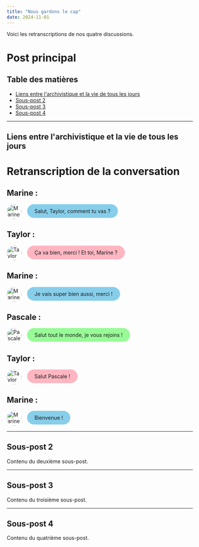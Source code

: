 ```yaml
---
title: "Nous gardons le cap"
date: 2024-11-01
---
```

Voici les retranscriptions de nos quatre discussions.

# Post principal

## Table des matières
- [Liens entre l'archivistique et la vie de tous les jours](#sous-post-1)
- [Sous-post 2](#sous-post-2)
- [Sous-post 3](#sous-post-3)
- [Sous-post 4](#sous-post-4)

---

## Liens entre l'archivistique et la vie de tous les jours
# Retranscription de la conversation

## Marine : 
<div style="display: flex; align-items: flex-start; margin-bottom: 15px;">
  <img src="marine-photo.jpg" alt="Marine" style="width: 40px; height: 40px; border-radius: 50%; margin-right: 15px;">
  <div style="max-width: 70%; padding: 10px 20px; border-radius: 25px; background-color: #87CEEB; position: relative;">
    Salut, Taylor, comment tu vas ?
  </div>
</div>

## Taylor :
<div style="display: flex; align-items: flex-start; margin-bottom: 15px;">
  <img src="taylor-photo.jpg" alt="Taylor" style="width: 40px; height: 40px; border-radius: 50%; margin-right: 15px;">
  <div style="max-width: 70%; padding: 10px 20px; border-radius: 25px; background-color: #ffb6c1; position: relative;">
    Ça va bien, merci ! Et toi, Marine ?
  </div>
</div>

## Marine : 
<div style="display: flex; align-items: flex-start; margin-bottom: 15px;">
  <img src="marine-photo.jpg" alt="Marine" style="width: 40px; height: 40px; border-radius: 50%; margin-right: 15px;">
  <div style="max-width: 70%; padding: 10px 20px; border-radius: 25px; background-color: #87CEEB; position: relative;">
    Je vais super bien aussi, merci !
  </div>
</div>

## Pascale : 
<div style="display: flex; align-items: flex-start; margin-bottom: 15px;">
  <img src="pascale-photo.jpg" alt="Pascale" style="width: 40px; height: 40px; border-radius: 50%; margin-right: 15px;">
  <div style="max-width: 70%; padding: 10px 20px; border-radius: 25px; background-color: #98fb98; position: relative;">
    Salut tout le monde, je vous rejoins !
  </div>
</div>

## Taylor : 
<div style="display: flex; align-items: flex-start; margin-bottom: 15px;">
  <img src="taylor-photo.jpg" alt="Taylor" style="width: 40px; height: 40px; border-radius: 50%; margin-right: 15px;">
  <div style="max-width: 70%; padding: 10px 20px; border-radius: 25px; background-color: #ffb6c1; position: relative;">
    Salut Pascale !
  </div>
</div>

## Marine : 
<div style="display: flex; align-items: flex-start; margin-bottom: 15px;">
  <img src="marine-photo.jpg" alt="Marine" style="width: 40px; height: 40px; border-radius: 50%; margin-right: 15px;">
  <div style="max-width: 70%; padding: 10px 20px; border-radius: 25px; background-color: #87CEEB; position: relative;">
    Bienvenue !
  </div>
</div>


---

## Sous-post 2
Contenu du deuxième sous-post.

---

## Sous-post 3
Contenu du troisième sous-post.

---

## Sous-post 4
Contenu du quatrième sous-post.

